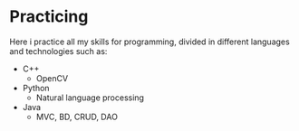 # Practicing
  Here i practice all my skills for programming, divided in different languages and technologies such as:
* C++ 
  * OpenCV
* Python 
  * Natural language processing
* Java 
  * MVC, BD, CRUD, DAO 
